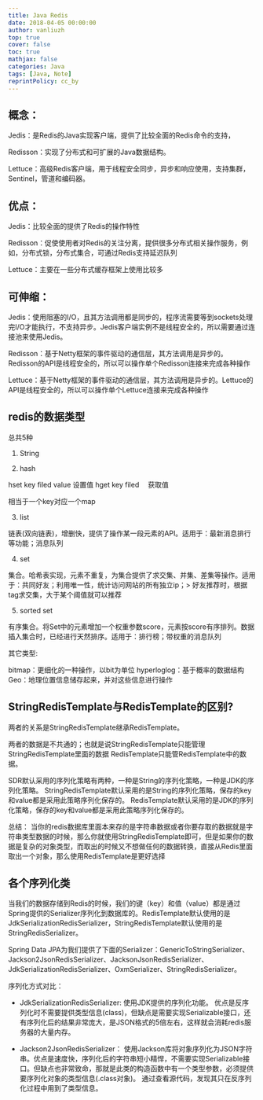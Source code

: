 ```yaml
---
title: Java Redis
date: 2018-04-05 00:00:00
author: vanliuzh
top: true
cover: false
toc: true
mathjax: false
categories: Java
tags: [Java, Note]
reprintPolicy: cc_by
---
```


## 概念：

Jedis：是Redis的Java实现客户端，提供了比较全面的Redis命令的支持，

Redisson：实现了分布式和可扩展的Java数据结构。

Lettuce：高级Redis客户端，用于线程安全同步，异步和响应使用，支持集群，Sentinel，管道和编码器。

## 优点：

Jedis：比较全面的提供了Redis的操作特性

Redisson：促使使用者对Redis的关注分离，提供很多分布式相关操作服务，例如，分布式锁，分布式集合，可通过Redis支持延迟队列

Lettuce：主要在一些分布式缓存框架上使用比较多

## 可伸缩：

Jedis：使用阻塞的I/O，且其方法调用都是同步的，程序流需要等到sockets处理完I/O才能执行，不支持异步。Jedis客户端实例不是线程安全的，所以需要通过连接池来使用Jedis。

Redisson：基于Netty框架的事件驱动的通信层，其方法调用是异步的。Redisson的API是线程安全的，所以可以操作单个Redisson连接来完成各种操作

Lettuce：基于Netty框架的事件驱动的通信层，其方法调用是异步的。Lettuce的API是线程安全的，所以可以操作单个Lettuce连接来完成各种操作

## redis的数据类型

总共5种

1. String

2. hash

hset key filed value 设置值
hget key filed 　获取值

相当于一个key对应一个map

3. list

链表(双向链表)，增删快，提供了操作某一段元素的API。适用于：最新消息排行等功能；消息队列

4. set

集合。哈希表实现，元素不重复，为集合提供了求交集、并集、差集等操作。适用于：共同好友；利用唯一性，统计访问网站的所有独立ip；> 好友推荐时，根据tag求交集，大于某个阈值就可以推荐

5. sorted set

有序集合。将Set中的元素增加一个权重参数score，元素按score有序排列。数据插入集合时，已经进行天然排序。适用于：排行榜；带权重的消息队列

其它类型:

bitmap：更细化的一种操作，以bit为单位
hyperloglog：基于概率的数据结构
Geo：地理位置信息储存起来，并对这些信息进行操作

## StringRedisTemplate与RedisTemplate的区别?

两者的关系是StringRedisTemplate继承RedisTemplate。

两者的数据是不共通的；也就是说StringRedisTemplate只能管理StringRedisTemplate里面的数据
RedisTemplate只能管RedisTemplate中的数据。

SDR默认采用的序列化策略有两种，一种是String的序列化策略，一种是JDK的序列化策略。
StringRedisTemplate默认采用的是String的序列化策略，保存的key和value都是采用此策略序列化保存的。
RedisTemplate默认采用的是JDK的序列化策略，保存的key和value都是采用此策略序列化保存的。

总结：
当你的redis数据库里面本来存的是字符串数据或者你要存取的数据就是字符串类型数据的时候，那么你就使用StringRedisTemplate即可，但是如果你的数据是复杂的对象类型，而取出的时候又不想做任何的数据转换，直接从Redis里面取出一个对象，那么使用RedisTemplate是更好选择

## 各个序列化类

当我们的数据存储到Redis的时候，我们的键（key）和值（value）都是通过Spring提供的Serializer序列化到数据库的。RedisTemplate默认使用的是JdkSerializationRedisSerializer，StringRedisTemplate默认使用的是StringRedisSerializer。

Spring Data JPA为我们提供了下面的Serializer：GenericToStringSerializer、Jackson2JsonRedisSerializer、JacksonJsonRedisSerializer、JdkSerializationRedisSerializer、OxmSerializer、StringRedisSerializer。

序列化方式对比：

- JdkSerializationRedisSerializer: 使用JDK提供的序列化功能。 优点是反序列化时不需要提供类型信息(class)，但缺点是需要实现Serializable接口，还有序列化后的结果非常庞大，是JSON格式的5倍左右，这样就会消耗redis服务器的大量内存。

- Jackson2JsonRedisSerializer： 使用Jackson库将对象序列化为JSON字符串。优点是速度快，序列化后的字符串短小精悍，不需要实现Serializable接口。但缺点也非常致命，那就是此类的构造函数中有一个类型参数，必须提供要序列化对象的类型信息(.class对象)。 通过查看源代码，发现其只在反序列化过程中用到了类型信息。 